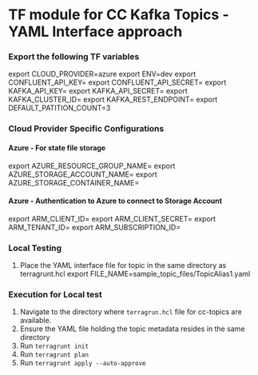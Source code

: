# TF module for CC Kafka Topics - YAML Interface approach

### Export the following TF variables
export CLOUD_PROVIDER=azure
export ENV=dev
export CONFLUENT_API_KEY=<CC API Key>
export CONFLUENT_API_SECRET=<CC API Secret>
export KAFKA_API_KEY=<Kafka Cluster API Key>
export KAFKA_API_SECRET=<Kafka Cluster API Secret>
export KAFKA_CLUSTER_ID=<Kafka Cluster ID>
export KAFKA_REST_ENDPOINT=<Kafka Cluster Rest Endpoint>
export DEFAULT_PATITION_COUNT=3

### Cloud Provider Specific Configurations
#### Azure - For state file storage
export AZURE_RESOURCE_GROUP_NAME=<Azure RG Name>
export AZURE_STORAGE_ACCOUNT_NAME=<Azure Blob storage account name>
export AZURE_STORAGE_CONTAINER_NAME=<Azure Blob container name>

#### Azure - Authentication to Azure to connect to Storage Account
export ARM_CLIENT_ID=<Azure SP Client ID>
export ARM_CLIENT_SECRET=<Aure SP Client Secret>
export ARM_TENANT_ID=<Azure Tenant ID>
export ARM_SUBSCRIPTION_ID=<Azure Tenant Subscription ID>

### Local Testing 
1. Place the YAML interface file for topic in the same directory as terragrunt.hcl
export FILE_NAME=sample_topic_files/TopicAlias1.yaml

### Execution for Local test
1. Navigate to the directory where `terragrun.hcl` file for cc-topics are available.
2. Ensure the YAML file holding the topic metadata resides in the same directory
3. Run `terragrunt init`
4. Run `terragrunt plan`
5. Run `terragrunt apply --auto-approve`